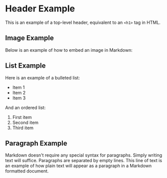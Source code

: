 # Header Example

This is an example of a top-level header, equivalent to an `<h1>` tag in HTML.

## Image Example

Below is an example of how to embed an image in Markdown:

<!--
![/Users/visshal/Repositories/MD-to-Tex/IMG_0311[61020].jpeg](path_to_image.jpg) -->

## List Example

Here is an example of a bulleted list:

- Item 1
- Item 2
- Item 3

And an ordered list:

1. First item
2. Second item
3. Third item

## Paragraph Example

Markdown doesn't require any special syntax for paragraphs. Simply writing text will suffice. Paragraphs are separated by empty lines. This line of text is an example of how plain text will appear as a paragraph in a Markdown formatted document.
